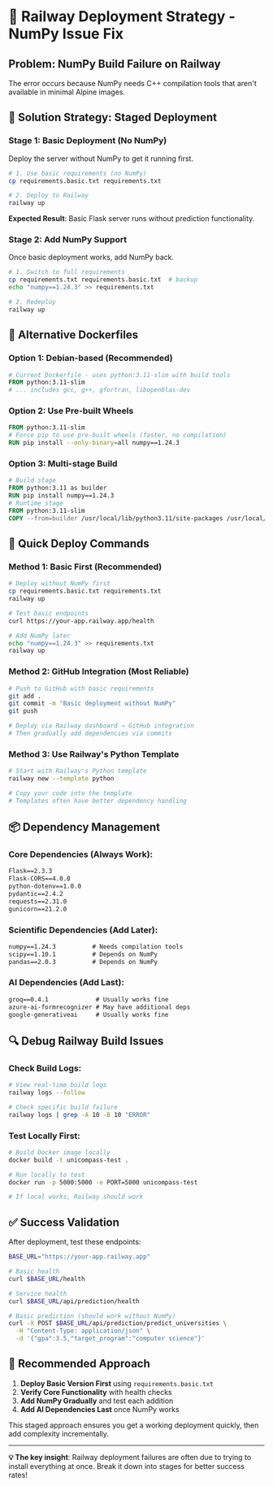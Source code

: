 # 🚀 Railway Deployment Strategy - NumPy Issue Fix

## Problem: NumPy Build Failure on Railway
The error occurs because NumPy needs C++ compilation tools that aren't available in minimal Alpine images.

## 🎯 Solution Strategy: Staged Deployment

### Stage 1: Basic Deployment (No NumPy)
Deploy the server without NumPy to get it running first.

```bash
# 1. Use basic requirements (no NumPy)
cp requirements.basic.txt requirements.txt

# 2. Deploy to Railway
railway up
```

**Expected Result**: Basic Flask server runs without prediction functionality.

### Stage 2: Add NumPy Support
Once basic deployment works, add NumPy back.

```bash
# 1. Switch to full requirements
cp requirements.txt requirements.basic.txt  # backup
echo "numpy==1.24.3" >> requirements.txt

# 2. Redeploy
railway up
```

## 🔧 Alternative Dockerfiles

### Option 1: Debian-based (Recommended)
```dockerfile
# Current Dockerfile - uses python:3.11-slim with build tools
FROM python:3.11-slim
# ... includes gcc, g++, gfortran, libopenblas-dev
```

### Option 2: Use Pre-built Wheels
```dockerfile
FROM python:3.11-slim
# Force pip to use pre-built wheels (faster, no compilation)
RUN pip install --only-binary=all numpy==1.24.3
```

### Option 3: Multi-stage Build
```dockerfile
# Build stage
FROM python:3.11 as builder
RUN pip install numpy==1.24.3
# Runtime stage  
FROM python:3.11-slim
COPY --from=builder /usr/local/lib/python3.11/site-packages /usr/local/lib/python3.11/site-packages
```

## 🚀 Quick Deploy Commands

### Method 1: Basic First (Recommended)
```bash
# Deploy without NumPy first
cp requirements.basic.txt requirements.txt
railway up

# Test basic endpoints
curl https://your-app.railway.app/health

# Add NumPy later
echo "numpy==1.24.3" >> requirements.txt
railway up
```

### Method 2: GitHub Integration (Most Reliable)
```bash
# Push to GitHub with basic requirements
git add .
git commit -m "Basic deployment without NumPy"
git push

# Deploy via Railway dashboard → GitHub integration
# Then gradually add dependencies via commits
```

### Method 3: Use Railway's Python Template
```bash
# Start with Railway's Python template
railway new --template python

# Copy your code into the template
# Templates often have better dependency handling
```

## 📦 Dependency Management

### Core Dependencies (Always Work):
```txt
Flask==2.3.3
Flask-CORS==4.0.0  
python-dotenv==1.0.0
pydantic==2.4.2
requests==2.31.0
gunicorn==21.2.0
```

### Scientific Dependencies (Add Later):
```txt
numpy==1.24.3          # Needs compilation tools
scipy==1.10.1          # Depends on NumPy
pandas==2.0.3          # Depends on NumPy
```

### AI Dependencies (Add Last):
```txt
groq==0.4.1             # Usually works fine
azure-ai-formrecognizer # May have additional deps
google-generativeai     # Usually works fine
```

## 🔍 Debug Railway Build Issues

### Check Build Logs:
```bash
# View real-time build logs
railway logs --follow

# Check specific build failure
railway logs | grep -A 10 -B 10 "ERROR"
```

### Test Locally First:
```bash
# Build Docker image locally
docker build -t unicompass-test .

# Run locally to test
docker run -p 5000:5000 -e PORT=5000 unicompass-test

# If local works, Railway should work
```

## ✅ Success Validation

After deployment, test these endpoints:

```bash
BASE_URL="https://your-app.railway.app"

# Basic health
curl $BASE_URL/health

# Service health  
curl $BASE_URL/api/prediction/health

# Basic prediction (should work without NumPy)
curl -X POST $BASE_URL/api/prediction/predict_universities \
  -H "Content-Type: application/json" \
  -d '{"gpa":3.5,"target_program":"computer science"}'
```

## 🎯 Recommended Approach

1. **Deploy Basic Version First** using `requirements.basic.txt`
2. **Verify Core Functionality** with health checks
3. **Add NumPy Gradually** and test each addition
4. **Add AI Dependencies Last** once NumPy works

This staged approach ensures you get a working deployment quickly, then add complexity incrementally.

---

**💡 The key insight**: Railway deployment failures are often due to trying to install everything at once. Break it down into stages for better success rates!